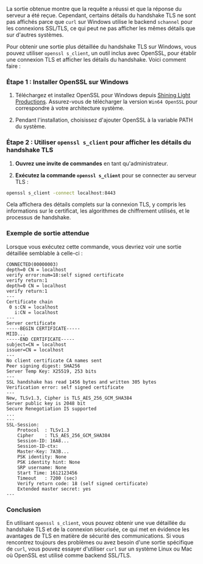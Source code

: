 La sortie obtenue montre que la requête a réussi et que la réponse du serveur a été reçue. Cependant, certains détails du handshake TLS ne sont pas affichés parce que `curl` sur Windows utilise le backend `schannel` pour les connexions SSL/TLS, ce qui peut ne pas afficher les mêmes détails que sur d'autres systèmes.

Pour obtenir une sortie plus détaillée du handshake TLS sur Windows, vous pouvez utiliser `openssl s_client`, un outil inclus avec OpenSSL, pour établir une connexion TLS et afficher les détails du handshake. Voici comment faire :

### Étape 1 : Installer OpenSSL sur Windows

1. Téléchargez et installez OpenSSL pour Windows depuis [Shining Light Productions](https://slproweb.com/products/Win32OpenSSL.html). Assurez-vous de télécharger la version `Win64 OpenSSL` pour correspondre à votre architecture système.

2. Pendant l'installation, choisissez d'ajouter OpenSSL à la variable PATH du système.

### Étape 2 : Utiliser `openssl s_client` pour afficher les détails du handshake TLS

1. **Ouvrez une invite de commandes** en tant qu'administrateur.

2. **Exécutez la commande `openssl s_client`** pour se connecter au serveur TLS :

```sh
openssl s_client -connect localhost:8443
```

Cela affichera des détails complets sur la connexion TLS, y compris les informations sur le certificat, les algorithmes de chiffrement utilisés, et le processus de handshake.

### Exemple de sortie attendue

Lorsque vous exécutez cette commande, vous devriez voir une sortie détaillée semblable à celle-ci :

```
CONNECTED(00000003)
depth=0 CN = localhost
verify error:num=18:self signed certificate
verify return:1
depth=0 CN = localhost
verify return:1
---
Certificate chain
 0 s:CN = localhost
   i:CN = localhost
---
Server certificate
-----BEGIN CERTIFICATE-----
MIID...
-----END CERTIFICATE-----
subject=CN = localhost
issuer=CN = localhost
---
No client certificate CA names sent
Peer signing digest: SHA256
Server Temp Key: X25519, 253 bits
---
SSL handshake has read 1456 bytes and written 305 bytes
Verification error: self signed certificate
---
New, TLSv1.3, Cipher is TLS_AES_256_GCM_SHA384
Server public key is 2048 bit
Secure Renegotiation IS supported
...
---
SSL-Session:
    Protocol  : TLSv1.3
    Cipher    : TLS_AES_256_GCM_SHA384
    Session-ID: 16A8...
    Session-ID-ctx: 
    Master-Key: 7A3B...
    PSK identity: None
    PSK identity hint: None
    SRP username: None
    Start Time: 1612123456
    Timeout   : 7200 (sec)
    Verify return code: 18 (self signed certificate)
    Extended master secret: yes
---
```

### Conclusion

En utilisant `openssl s_client`, vous pouvez obtenir une vue détaillée du handshake TLS et de la connexion sécurisée, ce qui met en évidence les avantages de TLS en matière de sécurité des communications. Si vous rencontrez toujours des problèmes ou avez besoin d'une sortie spécifique de `curl`, vous pouvez essayer d'utiliser `curl` sur un système Linux ou Mac où OpenSSL est utilisé comme backend SSL/TLS.